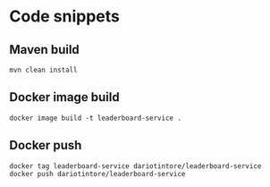 # Code snippets

## Maven build
```
mvn clean install
```
## Docker image build
```
docker image build -t leaderboard-service .
```
## Docker push
```
docker tag leaderboard-service dariotintore/leaderboard-service
docker push dariotintore/leaderboard-service
```
